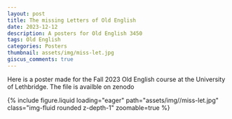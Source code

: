 ```yaml
---
layout: post
title: The missing Letters of Old English
date: 2023-12-12
description: A posters for Old English 3450
tags: Old English
categories: Posters
thumbnail: assets/img/miss-let.jpg
giscus_comments: true
---
```

Here is a poster made for the Fall 2023 Old English course at the University of Lethbridge. The file is availble on zenodo

<div class="row mt-3">
    <div class="col-sm mt-3 mt-md-0">
        {% include figure.liquid loading="eager" path="assets/img//miss-let.jpg" class="img-fluid rounded z-depth-1" zoomable=true %}
    </div>
</div>

